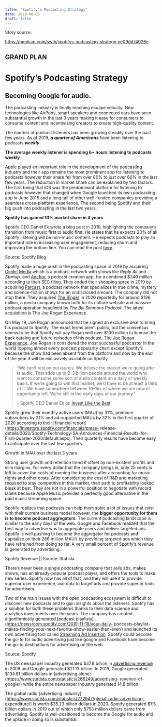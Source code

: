 ```yaml
---
title: "Spotify's Podcasting Strategy" 
date: 2020-06-05 
draft: false 
---
```


Story source:

https://medium.com/swlh/spotifys-podcasting-strategy-ee09dd74926e


## GRAND PLAN

# Spotify’s Podcasting Strategy

## Becoming Google for audio.

The podcasting industry is finally reaching escape velocity. New technologies
like AirPods, smart speakers and connected cars have seen substantial growth
in the last 3 years making it easy for consumers to consume content and
incentivizing creators to create high-quality content.

The number of podcast listeners has been growing steadily over the past few
years. As of 2019, **_a quarter of Americans_** have been listening to
podcasts **_weekly_**.

 **The average weekly listener is spending 6+ hours listening to podcasts
weekly**

Apple played an important role in the development of the podcasting industry
and their app remains the most prominent app for listening to podcasts however
their share fell from over 80% to just over 60% in the last few years. The
reduction in market share can be explained by two factors. The first being
that iOS was the predominant platform for listening to podcasts however that
changed when Google launched its own podcasting app in June 2018 and a long
tail of other well-funded companies providing a seamless cross-platform
experience. The second being Spotify and their big push into podcasting in the
last two years.

 **Spotify has gained 10% market share in 4 years**

Spotify CEO Daniel Ek wrote a blog post in 2019, highlighting the company’s
transition from music first to audio first. He states that he expects 20% of
all Spotify listening will be non-music content. He expects podcasts to play
an important role in increasing user engagement, reducing churn and improving
the bottom line. You can read the post
[here](https://newsroom.spotify.com/2019-02-06/audio-first/).

Source: Spotify Blog

Spotify made a huge push in the podcasting space in 2019 by acquiring [Gimlet
Media](https://gimletmedia.com/) which is a podcast network with shows like
_Reply All_ and _Startup,_ and [Anchor](https://anchor.fm/), a podcast
creation app, for a combined $340 million according to their
[SEC](https://www.sec.gov/Archives/edgar/data/1639920/000156459019002688/ck0001639920-20f_20181231.htm#ITEM_3_KEY_INFORMATION)
filing. They ended their shopping spree in 2019 by acquiring
[Parcast](https://www.parcast.com/), a podcast network that specializes in
true crime, mystery and science-fiction shows for an undisclosed amount. The
company did not stop there. They acquired [The
Ringer](https://www.theringer.com/) in 2020 reportedly for around $196
million, a media company known both for its culture website and massive
podcast operation headlined by _The Bill Simmons Podcast_. The latest
acquisition is The Joe Rogan Experience.

On May 19, Joe Rogan announced that he signed an exclusive deal to bring his
podcast to Spotify. The exact terms aren’t public, but the consensus seems to
be that Spotify will pay Rogan well over $100 million to license the back
catalog and future episodes of his podcast, [The Joe Rogan
Experience](https://en.wikipedia.org/wiki/The_Joe_Rogan_Experience). Joe Rogan
is considered the most successful podcaster in the world topping almost every
podcast popularity chart except Spotify’s because the show had been absent
from the platform and now by the end of the year it will be exclusively
available on Spotify.

> “We can’t rest on our laurels. We believe the market we’re going after is
> audio. That adds up to 2–3 billion people around the world who want to
> consume some sort of audio content on a daily or weekly basis. If we’re
> going to win that market, we’d have to be at least a third of it. We have
> somewhere between 10–15x of where we are now of opportunity left. We’re
> still in the early days of our journey.”
>
> \- Spotify CEO Daniel Ek on [Invest Like the
> Best](https://open.spotify.com/episode/3eGF6pKazFiCe9n5C0wd4i?si=3zF5zJHvSjuiTESZrddcOA)

Spotify grew their monthly active users (MAU) by 31%, premium subscribers by
31% and ad-supported MAUs by 32% in the first quarter of 2020 according to
their [financial report](https://investors.spotify.com/financials/press-
release-details/2020/Spotify-Technology-SA-Announces-Financial-Results-for-
First-Quarter-2020/default.aspx). Their quarterly results have become easy to
anticipate over the last few quarters.

Growth in MAU over the last 3 years

Strong user growth and retention trend if offset by non-existent profits and
slim margins. For every dollar that the company brings in, only 25 cents is
left to cover the costs of running the business after accounting for music
rights and other costs. After considering the cost of R&D and marketing
required to stay competitive in this market, their path to profitability
looked bleak at best. They are not in a powerful position to negotiate with
record labels because Apple Music provides a perfectly good alternative in the
paid music streaming space.

Spotify realizes that podcasts can help them solve a lot of issues that exist
with their current business model however, the **bigger opportunity for them
is to become podcast aggregators**. The current podcasting landscape is
similar to the early days of the web. Google and Facebook realized that the
best way to advertise was to aggregate users and deliver targeted ads. Spotify
is well pushing to become the aggregator for podcasts and capitalize on their
286 million MAU’s by providing targeted ads which they have refrained from
doing so far. A very small percent of Spotify’s revenue is generated by
advertising.

Spotify Revenue || Source: Statista

There’s never been a single podcasting company that sells ads, makes shows,
has an already-popular podcast player, and offers the tools to make new
series. Spotify now has all of that, and they will use it to provide superior
user experience, use data to target ads and provide superior tools for
advertisers.

Two of the main issues with the open podcasting ecosystem is difficult to
discover new podcasts and to gain insights about the listeners. Spotify has a
solution for both these problems thanks to their data science and analytics
investments over the years. The company has created algorithmically generated
[podcast playlists](https://newsroom.spotify.com/2019-11-19/your-daily-
podcasts-playlist-makes-finding-your-next-favorite-show-easier-than-ever/) and
launched its own advertising tool called [Streaming Ad
Insertion](https://www.spotifyforbrands.com/en-US/news/sai-announcement).
Spotify could become the go-to for audio advertising just like google and
Facebook have become the go-to destinations for advertising on the web.

Source: Spotify

The US newspaper industry generated $37.8 billion in [advertising
revenue](https://www.journalism.org/fact-sheet/newspapers/) in 2008 and Google
generated $21.13 billion. In 2019, Google generated $134.81 billion dollars in
[advertising alone](https://www.statista.com/statistics/266249/advertising-
revenue-of-google/) while the entire newspaper industry generated 14.8
billion.

The global radio [advertising
industry](https://www.statista.com/statistics/272947/global-radio-advertising-
expenditure/) is worth $35.23 billion dollars in 2020. Spotify generated $7.5
billion dollars in 2019 out of which only $753 million dollars came from
advertising. Spotify is well-positioned to become the Google for audio and the
upside in doing so is substantial.


